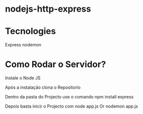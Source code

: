 # nodejs-http-express

# Tecnologies
Express
nodemon

# Como Rodar o Servidor?

Instale o Node JS

Após a instalação clona o Repositorio

Dentro da pasta do Projecto use o comando npm install express

Depois basta inicir o Projecto com node app.js Or nodemon app.js
